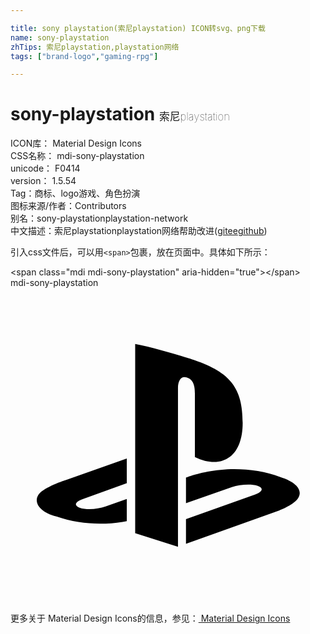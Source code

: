 ```yaml
---

title: sony playstation(索尼playstation) ICON转svg、png下载
name: sony-playstation
zhTips: 索尼playstation,playstation网络
tags: ["brand-logo","gaming-rpg"]

---
```


# sony-playstation  <small style="font-size: 60%;font-weight: 100">索尼playstation</small>


<div class="detail-page">
<p>
<span>
ICON库：
<span class="badge-secondary badge">Material Design Icons</span> 
</span>
<br/>
<span>
CSS名称：
<span class="badge-secondary badge">mdi-sony-playstation</span> 
</span>
<br/>
<span>
unicode：
<span class="badge-secondary badge">F0414</span> 
<copy-btn content='F0414' btn-title=""></copy-btn>
<copy-btn :content='String.fromCodePoint(parseInt("F0414", 16))' btn-title="复制U"></copy-btn>
</span>
<br/>
<span>
version：
<span class="badge-secondary badge">1.5.54</span> 
</span><br/><span>Tag：<span class="badge-light badge"><router-link to="/tags/brand-logo.html">商标、logo</router-link></span><span class="badge-light badge"><router-link to="/tags/gaming-rpg.html">游戏、角色扮演</router-link></span></span>
<br/>
<span>图标来源/作者：<span class="badge-light badge">Contributors</span></span> 
<br/>
<span>别名：<span class="badge-light badge">sony-playstation</span><span class="badge-light badge">playstation-network</span></span><br/><span class="zh-detail">中文描述：<span class="badge-primary badge">索尼playstation</span><span class="badge-primary badge">playstation网络</span><span class="help-link"><span>帮助改进</span>(<a href="https://gitee.com/liuwave/icon-helper/edit/master/json/material/sony-playstation.json" target="_blank" rel="noopener noreferrer">gitee</a><a href="https://github.com/liuwave/icon-helper/edit/master/json/material/sony-playstation.json" target="_blank" rel="noopener noreferrer">github</a></span>)</span><br/>
</p>
</div>
<div class="alert alert-dark">
  <i class="mdi mdi-sony-playstation mdi-48px"></i>
  <i class="mdi mdi-sony-playstation mdi-36px"></i>
  <i class="mdi mdi-sony-playstation mdi-24px"></i>
  <i class="mdi mdi-sony-playstation mdi-18px"></i>
</div>
<div>
  <p>引入css文件后，可以用<code>&lt;span&gt;</code>包裹，放在页面中。具体如下所示：    
  </p>
  <div class="alert alert-primary" style="font-size: 14px">
    &lt;span class="mdi mdi-sony-playstation" aria-hidden="true"&gt;&lt;/span&gt;
    <copy-btn content='<span class="mdi mdi-sony-playstation" aria-hidden="true"></span>'></copy-btn>
  </div>
  <div class="alert alert-secondary">
    <i class="mdi mdi-sony-playstation"
    style="font-size: 24px"
    aria-hidden="true"></i> mdi-sony-playstation
    <copy-btn content="mdi-sony-playstation" btn-title="复制图标名称"></copy-btn>
  </div>
</div>
<div id="svg" class="svg-wrap">
<svg xmlns="http://www.w3.org/2000/svg" viewBox="0 0 24 24"><path d="M9.5,4.27C10.88,4.53 12.9,5.14 14,5.5C16.75,6.45 17.69,7.63 17.69,10.29C17.69,12.89 16.09,13.87 14.05,12.89V8.05C14.05,7.5 13.95,6.97 13.41,6.82C13,6.69 12.76,7.07 12.76,7.63V19.73L9.5,18.69V4.27M13.37,17.62L18.62,15.75C19.22,15.54 19.31,15.24 18.83,15.08C18.34,14.92 17.47,14.97 16.87,15.18L13.37,16.41V14.45L13.58,14.38C13.58,14.38 14.59,14 16,13.87C17.43,13.71 19.17,13.89 20.53,14.4C22.07,14.89 22.25,15.61 21.86,16.1C21.46,16.6 20.5,16.95 20.5,16.95L13.37,19.5V17.62M3.5,17.42C1.93,17 1.66,16.05 2.38,15.5C3.05,15 4.18,14.65 4.18,14.65L8.86,13V14.88L5.5,16.09C4.9,16.3 4.81,16.6 5.29,16.76C5.77,16.92 6.65,16.88 7.24,16.66L8.86,16.08V17.77L8.54,17.83C6.92,18.09 5.2,18 3.5,17.42Z" /></svg>
</div>
<detail full-name='mdi-sony-playstation'></detail>
    
<div><p>更多关于 Material Design Icons的信息，参见：<a target="_blank" href="https://iconhelper.cn/material.html"> Material Design Icons</a>
</p></div>
